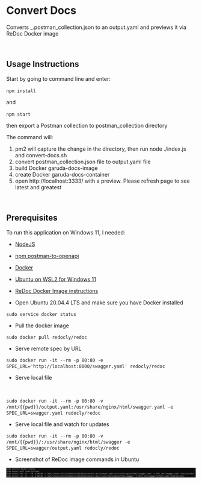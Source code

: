 # Convert Docs
Converts _.postman_collection.json to an output.yaml and previews it via ReDoc Docker image

<br>

## Usage Instructions

Start by going to command line and enter:

`
npm install 
` 

and

`
npm start
`

then export a Postman collection to postman_collection directory



The command will: 
1. pm2 will capture the change in the directory, then run node ./index.js and convert-docs.sh
2. convert postman_collection.json file to output.yaml file
3. build Docker garuda-docs-image
4. create Docker garuda-docs-container
5. open http://localhost:3333/ with a preview. Please refresh page to see latest and greatest


<br>


## Prerequisites

To run this application on Windows 11, I needed:

* [NodeJS](https://nodejs.org/en/download/)

* [npm postman-to-openapi](https://www.npmjs.com/package/postman-to-openapi)

* [Docker](https://docs.docker.com/desktop/install/windows-install/)

* [Ubuntu on WSL2 for Windows 11](https://ubuntu.com/tutorials/install-ubuntu-on-wsl2-on-windows-11-with-gui-support#1-overview)

* [ReDoc Docker Image instructions](https://hub.docker.com/r/redocly/redoc/)


* Open Ubuntu 20.04.4 LTS and make sure you have Docker installed
````
sudo service docker status
````

* Pull the docker image
```
sudo docker pull redocly/redoc
```

* Serve remote spec by URL
```
sudo docker run -it --rm -p 80:80 -e SPEC_URL='http://localhost:8000/swagger.yaml' redocly/redoc
```

* Serve local file
<br>

```
sudo docker run -it --rm -p 80:80 -v /mnt/{{pwd}}/output.yaml:/usr/share/nginx/html/swagger.yaml -e SPEC_URL=swagger.yaml redocly/redoc
```


* Serve local file and watch for updates
```
sudo docker run -it --rm -p 80:80 -v /mnt/{{pwd}}/:/usr/share/nginx/html/swagger -e SPEC_URL=swagger/output.yaml redocly/redoc
```

* Screenshot of ReDoc image commands in Ubuntu 

<img src="Images\ReDoc-Docker-Image-screenshots.png" title="Screenshot of Ubuntu terminal with ReDoc Docker Image commands">



 
  

 



 




